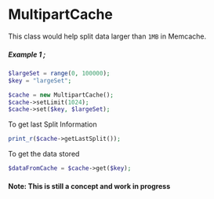 MultipartCache
==============

This class would help split data larger than `1MB` in Memcache. 


##### Example 1 ;
```PHP
$largeSet = range(0, 100000);
$key = "largeSet";

$cache = new MultipartCache();
$cache->setLimit(1024);
$cache->set($key, $largeSet);
```
To get last Split Information

```PHP
print_r($cache->getLastSplit());
```

To get the data stored 

```PHP
$dataFromCache = $cache->get($key);
```


#### Note: This is still a concept and work in progress